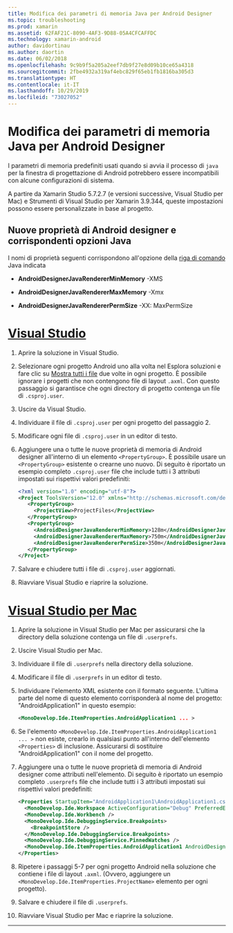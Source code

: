 ```yaml
---
title: Modifica dei parametri di memoria Java per Android Designer
ms.topic: troubleshooting
ms.prod: xamarin
ms.assetid: 62FAF21C-8090-4AF3-9D88-05A4CFCAFFDC
ms.technology: xamarin-android
author: davidortinau
ms.author: daortin
ms.date: 06/02/2018
ms.openlocfilehash: 9c9b9f5a205a2eef7db9f27e8d09b10ce65a4318
ms.sourcegitcommit: 2fbe4932a319af4ebc829f65eb1fb1816ba305d3
ms.translationtype: HT
ms.contentlocale: it-IT
ms.lasthandoff: 10/29/2019
ms.locfileid: "73027052"
---
```

# <a name="adjusting-java-memory-parameters-for-the-android-designer"></a>Modifica dei parametri di memoria Java per Android Designer

I parametri di memoria predefiniti usati quando si avvia il processo di `java` per la finestra di progettazione di Android potrebbero essere incompatibili con alcune configurazioni di sistema.

A partire da Xamarin Studio 5.7.2.7 (e versioni successive, Visual Studio per Mac) e Strumenti di Visual Studio per Xamarin 3.9.344, queste impostazioni possono essere personalizzate in base al progetto.

## <a name="new-android-designer-properties-and-corresponding-java-options"></a>Nuove proprietà di Android designer e corrispondenti opzioni Java

I nomi di proprietà seguenti corrispondono all'opzione della [riga di comando](https://docs.oracle.com/javase/7/docs/technotes/tools/windows/java.html) Java indicata

- **AndroidDesignerJavaRendererMinMemory** -XMS

- **AndroidDesignerJavaRendererMaxMemory** -Xmx

- **AndroidDesignerJavaRendererPermSize** -XX: MaxPermSize

# <a name="visual-studiotabwindows"></a>[Visual Studio](#tab/windows)

1. Aprire la soluzione in Visual Studio.

2. Selezionare ogni progetto Android uno alla volta nel Esplora soluzioni e fare clic su [Mostra tutti i file](https://docs.microsoft.com/previous-versions/visualstudio/visual-studio-2008/4afxey9h(v=vs.90)) due volte in ogni progetto. È possibile ignorare i progetti che non contengono file di layout `.axml`. Con questo passaggio si garantisce che ogni directory di progetto contenga un file di `.csproj.user`.

3. Uscire da Visual Studio.

4. Individuare il file di `.csproj.user` per ogni progetto del passaggio 2.

5. Modificare ogni file di `.csproj.user` in un editor di testo.

6. Aggiungere una o tutte le nuove proprietà di memoria di Android designer all'interno di un elemento `<PropertyGroup>`. È possibile usare un `<PropertyGroup>` esistente o crearne uno nuovo. Di seguito è riportato un esempio completo `.csproj.user` file che include tutti i 3 attributi impostati sui rispettivi valori predefiniti:

    ```xml
    <?xml version="1.0" encoding="utf-8"?>
    <Project ToolsVersion="12.0" xmlns="http://schemas.microsoft.com/developer/msbuild/2003">
       <PropertyGroup>
         <ProjectView>ProjectFiles</ProjectView>
       </PropertyGroup>
       <PropertyGroup>
         <AndroidDesignerJavaRendererMinMemory>128m</AndroidDesignerJavaRendererMinMemory>
         <AndroidDesignerJavaRendererMaxMemory>750m</AndroidDesignerJavaRendererMaxMemory>
         <AndroidDesignerJavaRendererPermSize>350m</AndroidDesignerJavaRendererPermSize>
       </PropertyGroup>
    </Project>
    ```

7. Salvare e chiudere tutti i file di `.csproj.user` aggiornati.

8. Riavviare Visual Studio e riaprire la soluzione.

# <a name="visual-studio-for-mactabmacos"></a>[Visual Studio per Mac](#tab/macos)

1. Aprire la soluzione in Visual Studio per Mac per assicurarsi che la directory della soluzione contenga un file di `.userprefs`.

2. Uscire Visual Studio per Mac.

3. Individuare il file di `.userprefs` nella directory della soluzione.

4. Modificare il file di `.userprefs` in un editor di testo.

5. Individuare l'elemento XML esistente con il formato seguente. L'ultima parte del nome di questo elemento corrisponderà al nome del progetto: "AndroidApplication1" in questo esempio:

    ```xml
    <MonoDevelop.Ide.ItemProperties.AndroidApplication1 ... >
    ```

6. Se l'elemento `<MonoDevelop.Ide.ItemProperties.AndroidApplication1 ... >` non esiste, crearlo in qualsiasi punto all'interno dell'elemento `<Properties>` di inclusione. Assicurarsi di sostituire "AndroidApplication1" con il nome del progetto.

7. Aggiungere una o tutte le nuove proprietà di memoria di Android designer come attributi nell'elemento. Di seguito è riportato un esempio completo `.userprefs` file che include tutti i 3 attributi impostati sui rispettivi valori predefiniti:

    ```xml
    <Properties StartupItem="AndroidApplication1\AndroidApplication1.csproj">
      <MonoDevelop.Ide.Workspace ActiveConfiguration="Debug" PreferredExecutionTarget="Android.SelectDevice" />
      <MonoDevelop.Ide.Workbench />
      <MonoDevelop.Ide.DebuggingService.Breakpoints>
        <BreakpointStore />
      </MonoDevelop.Ide.DebuggingService.Breakpoints>
      <MonoDevelop.Ide.DebuggingService.PinnedWatches />
      <MonoDevelop.Ide.ItemProperties.AndroidApplication1 AndroidDesignerJavaRendererMinMemory="128m" AndroidDesignerJavaRendererMaxMemory="750m" AndroidDesignerJavaRendererPermSize="350m" />
    </Properties>
    ```

8. Ripetere i passaggi 5-7 per ogni progetto Android nella soluzione che contiene i file di layout `.axml`. (Ovvero, aggiungere un `<MonoDevelop.Ide.ItemProperties.ProjectName>` elemento per ogni progetto).

9. Salvare e chiudere il file di `.userprefs`.

10. Riavviare Visual Studio per Mac e riaprire la soluzione.

-----

